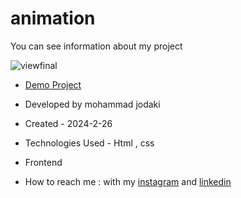 ﻿# animation
You can see information about my project

![viewfinal](https://private-user-images.githubusercontent.com/154656255/328382796-0524ba7b-0e67-4bfa-9dfd-9069c16c4b98.png?jwt=eyJhbGciOiJIUzI1NiIsInR5cCI6IkpXVCJ9.eyJpc3MiOiJnaXRodWIuY29tIiwiYXVkIjoicmF3LmdpdGh1YnVzZXJjb250ZW50LmNvbSIsImtleSI6ImtleTUiLCJleHAiOjE3MTYwOTQ4MDksIm5iZiI6MTcxNjA5NDUwOSwicGF0aCI6Ii8xNTQ2NTYyNTUvMzI4MzgyNzk2LTA1MjRiYTdiLTBlNjctNGJmYS05ZGZkLTkwNjljMTZjNGI5OC5wbmc_WC1BbXotQWxnb3JpdGhtPUFXUzQtSE1BQy1TSEEyNTYmWC1BbXotQ3JlZGVudGlhbD1BS0lBVkNPRFlMU0E1M1BRSzRaQSUyRjIwMjQwNTE5JTJGdXMtZWFzdC0xJTJGczMlMkZhd3M0X3JlcXVlc3QmWC1BbXotRGF0ZT0yMDI0MDUxOVQwNDU1MDlaJlgtQW16LUV4cGlyZXM9MzAwJlgtQW16LVNpZ25hdHVyZT1hNGMxYWJjNWM3ZDY1ODljNmM5NzQzYWE2YzdjOWUzZWIxN2ZiMTc5ODhlOWVjNWU1MDk3MGRmY2M4ODc2ZjIwJlgtQW16LVNpZ25lZEhlYWRlcnM9aG9zdCZhY3Rvcl9pZD0wJmtleV9pZD0wJnJlcG9faWQ9MCJ9.WKhKcokttKea4eKg-ZV69ovW7fpQwFq85NbZ1ltOCPs)

- [Demo Project](https://mohammadjodaki.github.io/animation/)

- Developed by mohammad jodaki

- Created - 2024-2-26

- Technologies Used - Html , css 

- Frontend

- How to reach me : with my [instagram](https://www.instagram.com/mohammad_jodaki_web) and [linkedin](https://www.linkedin.com/in/mohammad-jodakian/)

